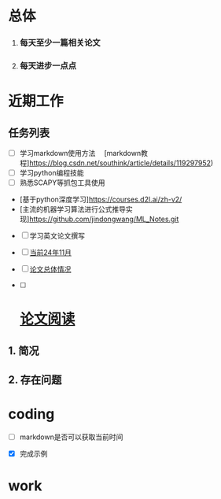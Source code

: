 # **总体**
1. ### 每天至少一篇相关论文
2. ### 每天进步一点点 

# **近期工作**
## 任务列表
- [ ] 学习markdown使用方法&emsp;
[markdown教程]https://blog.csdn.net/southink/article/details/119297952)
- [ ] 学习python编程技能&nbsp; &emsp;
- [ ] 熟悉SCAPY等抓包工具使用
- [基于python深度学习]https://courses.d2l.ai/zh-v2/ <BR>
- [主流的机器学习算法进行公式推导实现]https://github.com/jindongwang/ML_Notes.git
- [ ] 学习英文论文撰写
- [ ] [当前24年11月](record/202411/index.md)
- [ ] [论文总体情况](record/整体汇总情况.md)

- [ ] # [论文阅读](record/整体汇总情况.md)
## 1. 简况
## 2. 存在问题



# coding

- [ ] markdown是否可以获取当前时间
- [X] 完成示例



# work










